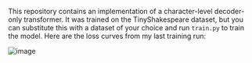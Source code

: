 This repository contains an implementation of a character-level decoder-only transformer. It was trained on the TinyShakespeare dataset, but you can substitute this with a dataset of your choice and run `train.py` to train the model. Here are the loss curves from my last training run:

![image](https://github.com/user-attachments/assets/7393840e-622a-46bf-9dd4-02cad7c1900b)
